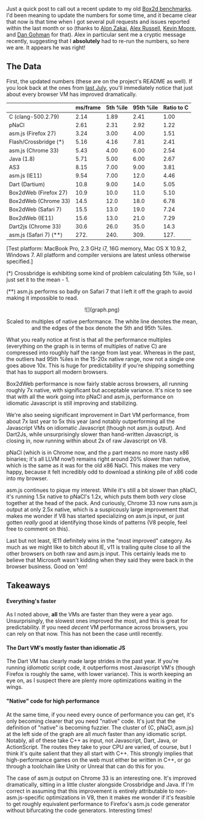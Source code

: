 Just a quick post to call out a recent update to my old [Box2d benchmarks](https://github.com/joelgwebber/bench2d).
I'd been meaning to update the numbers for some time, and it became clear that now is that time when I got several
pull requests and issues reported within the last month or so (thanks to [Alon Zakai](https://github.com/kripken),
[Alex Russell](https://github.com/slightlyoff), [Kevin Moore](https://github.com/kevmoo), and
[Dan Gohman](https://github.com/sunfishcode) for that). Alex in particular sent me a cryptic message recently,
suggesting that I **absolutely** had to re-run the numbers, so here we are. It appears he was right!


## The Data

First, the updated numbers (these are on the project's README as well). If you look back at the ones from
[last July](https://github.com/joelgwebber/bench2d/blob/master/2013.07.05/results.md), you'll immediately notice
that just about every browser VM has improved dramatically.

<center>

|                           | ms/frame | 5th %ile | 95th %ile | Ratio to C |
|---------------------------|----------|----------|-----------|------------|
|C (clang-500.2.79)         | 2.14     | 1.89     | 2.41      | 1.00       |
|pNaCl                      | 2.61     | 2.31     | 2.92      | 1.22       |
|asm.js (Firefox 27)        | 3.24     | 3.00     | 4.00      | 1.51       |
|Flash/Crossbridge (\*)     | 5.16     | 4.16     | 7.81      | 2.41       |
|asm.js (Chrome 33)         | 5.43     | 4.00     | 6.00      | 2.54       |
|Java (1.8)                 | 5.71     | 5.00     | 6.00      | 2.67       |
|AS3                        | 8.15     | 7.00     | 9.00      | 3.81       |
|asm.js (IE11)              | 9.54     | 7.00     | 12.0      | 4.46       |
|Dart (Dartium)             | 10.8     | 9.00     | 14.0      | 5.05       |
|Box2dWeb (Firefox 27)      | 10.9     | 10.0     | 11.0      | 5.10       |
|Box2dWeb (Chrome 33)       | 14.5     | 12.0     | 18.0      | 6.78       |
|Box2dWeb (Safari 7)        | 15.5     | 13.0     | 19.0      | 7.24       |
|Box2dWeb (IE11)            | 15.6     | 13.0     | 21.0      | 7.29       |
|Dart2js (Chrome 33)        | 30.6     | 26.0     | 35.0      | 14.3       |
|asm.js (Safari 7) (\*\*)   | 272.     | 240.     | 309.      | 127.       |

</center>

[Test platform: MacBook Pro, 2.3 GHz i7, 16G memory, Mac OS X 10.9.2, Windows 7.
 All platform and compiler versions are latest unless otherwise specified.]

(*) Crossbridge is exhibiting some kind of problem calculating 5th %ile, so I
just set it to the mean - 1.

(**) asm.js performs so badly on Safari 7 that I left it off the graph to
avoid making it impossible to read.

<center>
  ![](graph.png)

  Scaled to multiples of native performance. The white line denotes the mean,
  and the edges of   the box denote the 5th and 95th %iles.
</center>


What you really notice at first is that all the performance multiples (everything on the graph is in terms of
multiples of native C) are compressed into roughly half the range from last year. Whereas in the past, the outliers
had 95th %iles in the 15-20x native range, now not a single one goes above 10x. This is huge for predictability if
you're shipping something that has to support all modern browsers.

Box2dWeb performance is now fairly stable across browsers, all running roughly 7x native, with significant but
acceptable variance. It's nice to see that with all the work going into pNaCl and asm.js, performance on idiomatic
Javascript is still improving and stabilizing.

We're also seeing significant improvement in Dart VM performance, from about 7x last year to 5x this year (and
notably outperforming all the Javascript VMs on idiomatic Javascript (though not asm.js output). And Dart2Js, while
unsurprisingly slower than hand-written Javascript, is closing in, now running within about 2x of raw Javascript
on V8.

pNaCl (which is in Chrome now, and the `p` part means no more nasty x86 binaries; it's all LLVM now!) remains right
around 20% slower than native, which is the same as it was for the old x86 NaCl. This makes me very happy, because
it felt incredibly odd to download a stinking pile of x86 code into my browser.

asm.js continues to pique my interest. While it's still a bit slower than pNaCl, it's running 1.5x native to pNaCl's
1.2x, which puts them both *very* close together at the head of the pack. And curiously, Chrome 33 now runs asm.js
output at only 2.5x native, which is a suspicously large improvement that makes me wonder if V8 has started specializing
on asm.js input, or just gotten *really* good at identifying those kinds of patterns (V8 people, feel free to comment
on this).

Last but not least, IE11 definitely wins in the "most improved" category. As much as we might like to bitch about
IE, v11 is trailing quite close to all the other browsers on both raw and asm.js input. This certainly leads me
to believe that Microsoft wasn't kidding when they said they were back in the browser business. Good on 'em!

## Takeaways

#### Everything's faster

As I noted above, **all** the VMs are faster than they were a year ago. Unsurprisingly, the slowest ones improved the
most, and this is great for predictability. If you need *decent* VM performance across browsers, you can rely on that
now. This has not been the case until recently.

#### The Dart VM's mostly faster than idiomatic JS

The Dart VM has clearly made large strides in the past year. If you're running *idiomatic* script code, it outperforms
most Javascript VM's (though Firefox is roughly the same, with lower variance). This is worth keeping an eye on, as I
suspect there are plenty more optimizations waiting in the wings.

#### "Native" code for high performance

At the same time, if you need every ounce of performance you can get, it's only becoming clearer that you need "native"
code. It's just that the definition of "native" is becoming fuzzier. The cluster of {C, pNaCl, asm.js} at the left
side of the graph are all *much* faster than any idiomatic script. Notably, all of these take C++ as input, not Javascript,
Dart, Java, or ActionScript. The routes they take to your CPU are varied, of course, but I think it's quite salient that
they all start with C++. This strongly implies that high-performance games on the web must either be written in C++,
or go through a toolchain like Unity or Unreal that can do this for you.

The case of asm.js output on Chrome 33 is an interesting one. It's improved dramatically, sitting in a little cluster
alongside Crossbridge and Java. If I'm correct in assuming that this improvement is entirely attributable to non-asm.js-specific
optimizations in V8, then it makes me wonder if it's feasible to get roughly equivalent performance to Firefox's
asm.js code generator without bifurcating the code generators. Interesting times!
